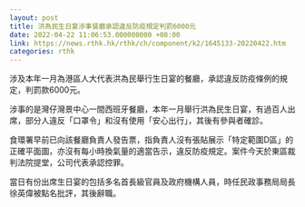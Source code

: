 ```yaml
---
layout: post
title: 洪為民生日宴涉事餐廳承認違反防疫規定判罰6000元
date: 2022-04-22 11:06:53.000000000 +08:00
link: https://news.rthk.hk/rthk/ch/component/k2/1645133-20220422.htm
categories: rthk
---
```


涉及本年一月為港區人大代表洪為民舉行生日宴的餐廳，承認違反防疫條例的規定，判罰款6000元。

涉事的是灣仔灣景中心一間西班牙餐廳，本年一月舉行洪為民生日宴，有過百人出席，部分人違反「口罩令」和沒有使用「安心出行」，其後有參與者確診。

食環署早前已向該餐廳負責人發告票，指負責人沒有張貼展示「特定範圍D區」的正確平面圖，亦沒有每小時換氣量的適當告示，違反防疫規定。案件今天於東區裁判法院提堂，公司代表承認控罪。

當日有份出席生日宴的包括多名首長級官員及政府機構人員，時任民政事務局局長徐英偉被點名批評，其後辭職。
